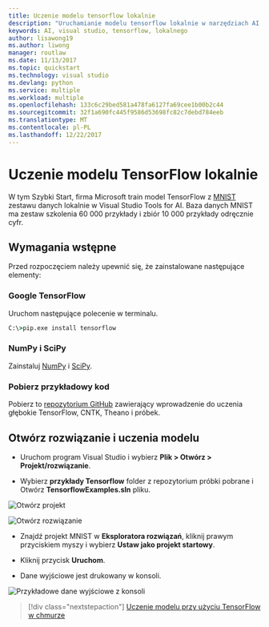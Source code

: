 ```yaml
---
title: Uczenie modelu tensorflow lokalnie
description: "Uruchamianie modelu tensorflow lokalnie w narzędziach AI programu Visual Studio"
keywords: AI, visual studio, tensorflow, lokalnego
author: lisawong19
ms.author: liwong
manager: routlaw
ms.date: 11/13/2017
ms.topic: quickstart
ms.technology: visual studio
ms.devlang: python
ms.service: multiple
ms.workload: multiple
ms.openlocfilehash: 133c6c29bed581a478fa6127fa69cee1b00b2c44
ms.sourcegitcommit: 32f1a690fc445f9586d53698fc82c7debd784eeb
ms.translationtype: MT
ms.contentlocale: pl-PL
ms.lasthandoff: 12/22/2017
---
```

# <a name="train-a-tensorflow-model-locally"></a>Uczenie modelu TensorFlow lokalnie 

W tym Szybki Start, firma Microsoft train model TensorFlow z [MNIST](http://yann.lecun.com/exdb/mnist/) zestawu danych lokalnie w Visual Studio Tools for AI. Baza danych MNIST ma zestaw szkolenia 60 000 przykłady i zbiór 10 000 przykłady odręcznie cyfr. 

## <a name="prerequisites"></a>Wymagania wstępne

Przed rozpoczęciem należy upewnić się, że zainstalowane następujące elementy:

### <a name="google-tensorflow"></a>Google TensorFlow 

Uruchom następujące polecenie w terminalu. 
```cmd
C:\>pip.exe install tensorflow
```

### <a name="numpy-and-scipy"></a>NumPy i SciPy 
Zainstaluj [NumPy](https://www.lfd.uci.edu/~gohlke/pythonlibs/#numpy) i [SciPy](https://www.lfd.uci.edu/~gohlke/pythonlibs/#scipy). 

### <a name="download-sample-code"></a>Pobierz przykładowy kod
Pobierz to [repozytorium GitHub](https://github.com/Microsoft/samples-for-ai) zawierający wprowadzenie do uczenia głębokie TensorFlow, CNTK, Theano i próbek. 

## <a name="open-solution-and-train-model"></a>Otwórz rozwiązanie i uczenia modelu

- Uruchom program Visual Studio i wybierz **Plik > Otwórz > Projekt/rozwiązanie**.

- Wybierz **przykłady Tensorflow** folder z repozytorium próbki pobrane i Otwórz **TensorflowExamples.sln** pliku. 

![Otwórz projekt](media\tensorflow-local\open-project.png)

![Otwórz rozwiązanie](media\tensorflow-local\open-solution.png)

- Znajdź projekt MNIST w **Eksploratora rozwiązań**, kliknij prawym przyciskiem myszy i wybierz **Ustaw jako projekt startowy**.

- Kliknij przycisk **Uruchom**. 

- Dane wyjściowe jest drukowany w konsoli.

![Przykładowe dane wyjściowe z konsoli](media\tensorflow-local\console-output.png)

> [!div class="nextstepaction"]
> [Uczenie modelu przy użyciu TensorFlow w chmurze](tensorflow-vm.md)